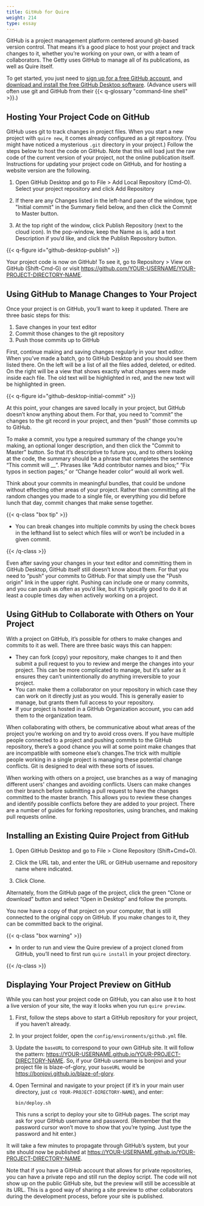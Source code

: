 ```yaml
---
title: GitHub for Quire
weight: 214
type: essay
---
```


GitHub is a project management platform centered around git-based version control. That means it’s a good place to host your project and track changes to it, whether you’re working on your own, or with a team of collaborators. The Getty uses GitHub to manage all of its publications, as well as Quire itself.

To get started, you just need to [sign up for a free GitHub account](http://github.com/join), and [download and install the free GitHub Desktop software](https://desktop.github.com/). (Advance users will often use git and GitHub from their {{< q-glossary "command-line shell" >}}.)

## Hosting Your Project Code on GitHub

GitHub uses git to track changes in project files. When you start a new project with `quire new`, it comes already configured as a git repository. (You might have noticed a mysterious `.git` directory in your project.) Follow the steps below to host the code on GitHub. Note that this will load just the raw code of the current version of your project, not the online publication itself. Instructions for updating your project code on GitHub, and for hosting a website version are the following.

1. Open GitHub Desktop and go to File > Add Local Repository (Cmd-O). Select your project repository and click Add Repository

2. If there are any Changes listed in the left-hand pane of the window, type "Initial commit" in the Summary field below, and then click the Commit to Master button.

3. At the top right of the window, click Publish Repository (next to the cloud icon). In the pop-window, keep the Name as is, add a text Description if you’d like, and click the Publish Repository button.

{{< q-figure id="github-desktop-publish" >}}

Your project code is now on GitHub! To see it, go to Repository > View on GitHub (Shift-Cmd-G) or visit https://github.com/YOUR-USERNAME/YOUR-PROJECT-DIRECTORY-NAME.

## Using GitHub to Manage Changes to Your Project

Once your project is on GitHub, you’ll want to keep it updated. There are three basic steps for this:

1. Save changes in your text editor
2. Commit those changes to the git repository
3. Push those commits up to GitHub

First, continue making and saving changes regularly in your text editor. When you’ve made a batch, go to GitHub Desktop and you should see them listed there. On the left will be a list of all the files added, deleted, or edited. On the right will be a view that shows exactly what changes were made inside each file. The old text will be highlighted in red, and the new text will be highlighted in green.

{{< q-figure id="github-desktop-initial-commit" >}}

At this point, your changes are saved locally in your project, but GitHub doesn’t know anything about them. For that, you need to “commit” the changes to the git record in your project, and then “push” those commits up to GitHub.

To make a commit, you type a required summary of the change you’re making, an optional longer description, and then click the "Commit to Master" button. So that it’s descriptive to future you, and to others looking at the code, the summary should be a phrase that completes the sentence “This commit will __”. Phrases like “Add contributor names and bios;” “Fix typos in section pages;” or “Change header color” would all work well.

Think about your commits in meaningful bundles, that could be undone without effecting other areas of your project. Rather than committing all the random changes you made to a single file, or everything you did before lunch that day, commit changes that make sense together.

{{< q-class "box tip" >}}

- You can break changes into multiple commits by using the check boxes in the lefthand list to select which files will or won’t be included in a given commit.

{{< /q-class >}}

Even after saving your changes in your text editor and committing them in GitHub Desktop, GitHub itself still doesn’t know about them. For that you need to “push” your commits to GitHub. For that simply use the "Push origin" link in the upper right. Pushing can include one or many commits, and you can push as often as you’d like, but it’s typically good to do it at least a couple times day when actively working on a project.

## Using GitHub to Collaborate with Others on Your Project

With a project on GitHub, it’s possible for others to make changes and commits to it as well. There are three basic ways this can happen:

- They can fork (copy) your repository, make changes to it and then submit a pull request to you to review and merge the changes into your project. This can be more complicated to manage, but it’s safer as it ensures they can’t unintentionally do anything irreversible to your project.
- You can make them a collaborator on your repository in which case they can work on it directly just as you would. This is generally easier to manage, but grants them full access to your repository.
- If your project is hosted in a GitHub Organization account, you can add them to the organization team.

When collaborating with others, be communicative about what areas of the project you’re working on and try to avoid cross overs. If you have multiple people connected to a project and pushing commits to the GitHub repository, there’s a good chance you will at some point make changes that are incompatible with someone else’s changes.The trick with multiple people working in a single project is managing these potential change conflicts. Git is designed to deal with these sorts of issues.

When working with others on a project, use branches as a way of managing different users' changes and avoiding conflicts. Users can make changes on their branch before submitting a pull request to have the changes committed to the master branch. This allows you to review these changes and identify possible conflicts before they are added to your project. There are a number of guides for forking repositories, using branches, and making pull requests online.

## Installing an Existing Quire Project from GitHub

1. Open GitHub Desktop and go to File > Clone Repository (Shift+Cmd+O).

2. Click the URL tab, and enter the URL or GitHub username and repository name where indicated.

3. Click Clone.

Alternately, from the GitHub page of the project, click the green “Clone or download” button and select “Open in Desktop” and follow the prompts.

You now have a copy of that project on your computer, that is still connected to the original copy on GitHub. If you make changes to it, they can be committed back to the original.

{{< q-class "box warning" >}}

- In order to run and view the Quire preview of a project cloned from GitHub, you’ll need to first run `quire install` in your project directory.

{{< /q-class >}}

## Displaying Your Project Preview on GitHub

While you can host your project code on GitHub, you can also use it to host a live version of your site, the way it looks when you run `quire preview`.

1. First, follow the steps above to start a GitHub repository for your project, if you haven’t already.

2. In your project folder, open the `config/environments/github.yml` file.

3. Update the `baseURL` to correspond to your own GitHub site. It will follow the pattern: https://YOUR-USERNAME.github.io/YOUR-PROJECT-DIRECTORY-NAME. So, if your GitHub username is bonjovi and your project file is blaze-of-glory, your `baseURL` would be https://bonjovi.github.io/blaze-of-glory.

4. Open Terminal and navigate to your project (if it’s in your main user directory, just `cd YOUR-PROJECT-DIRECTORY-NAME`), and enter:

    ```text
    bin/deploy.sh
    ```

    This runs a script to deploy your site to GitHub pages. The script may ask for your GitHub username and password. (Remember that the password cursor won’t move to show that you’re typing. Just type the password and hit enter.)

It will take a few minutes to propagate through GitHub’s system, but your site should now be published at https://YOUR-USERNAME.github.io/YOUR-PROJECT-DIRECTORY-NAME.

Note that if you have a GitHub account that allows for private repositories, you can have a private repo and still run the deploy script. The code will not show up on the public GitHub site, but the preview will still be accessible at its URL. This is a good way of sharing a site preview to other collaborators during the development process, before your site is published.
